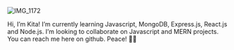 ![IMG_1172](https://user-images.githubusercontent.com/33188711/123331937-8651e980-d505-11eb-8378-af26f8c83851.GIF)


Hi, I’m Kita!
I’m currently learning Javascript, MongoDB, Express.js, React.js and Node.js. I’m looking to collaborate on Javascript and MERN projects. You can reach me here on github. Peace! ✌🏽
